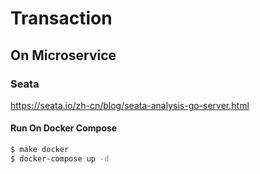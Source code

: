 # Transaction

## On Microservice

### Seata

https://seata.io/zh-cn/blog/seata-analysis-go-server.html

#### Run On Docker Compose

``` bash
$ make docker
$ docker-compose up -d
```
